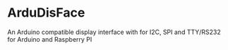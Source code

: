 # ArduDisFace
An Arduino compatible display interface with for I2C, SPI and TTY/RS232 for Arduino and Raspberry PI
